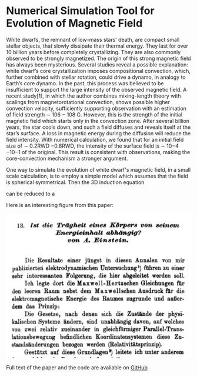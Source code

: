 # Numerical Simulation Tool for Evolution of Magnetic Field

White dwarfs, the remnant of low-mass stars’ death, are compact small stellar objects, that slowly
dissipate their thermal energy. They last for over 10 billion years before completely crystallizing.
They are also commonly observed to be strongly magnetized. The origin of this strong magnetic
field has always been mysterious. Several studies reveal a possible explanation: white dwarf’s core
crystallization imposes compositional convection, which, further combined with stellar rotation,
could drive a dynamo, in analogy to Earth’s core dynamo. In the past, this process was believed to
be insufficient to support the large intensity of the observed magnetic field. A recent study[1], in
which the author combines mixing-length theory with scalings from magnetorotational convection,
shows possible higher convection velocity, sufficiently supporting observation with an estimation
of field strength ∼ 106 − 108 G. However, this is the strength of the initial magnetic field which
starts only in the convection zone. After several billion years, the star cools down, and such a
field diffuses and reveals itself at the star’s surface. A loss in magnetic energy during the diffusion
will reduce the field intensity. With numerical calculation, we found that for an initial field size of
∼ 0.2RWD −0.8RWD, the intensity of the surface field is ∼ 10−4 −10−1 of the original. This result
is consistent with observations, making the core-convection mechanism a stronger argument.


One way to simulate the evolution of white dwarf's magnetic field, in a small scale calculation, is to employ a simple model which assumes that the field is spherical symmetrical. Then the 3D induction equation 

can be reduced to a

Here is an interesting figure from this paper:

![A screenshot of the paper](./media/einstein.png)



Full text of the paper and the code are avaliable on [GitHub](https://github.com/ShuZ3274/White-Dwarf)
